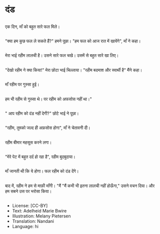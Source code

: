 # दंड

##
एक दिन, माँ को बहुत सारे फल मिले।

##
"क्या हम कुछ फल ले सकते हैं?" हमने पूछा। "हम फल को आज रात में खायेंगे", माँ ने कहा।

##
मेरा भाई रहीम लालची है। उसने सारे फल चखे। उसमें से बहुत सारे खा लिए।

##
"देखो रहीम ने क्या किया!" मेरा छोटा भाई चिल्लाया। "रहीम बदमाश और स्वार्थी है" मैंने कहा।

##
माँ रहीम पर गुस्सा हुई।
	
##
हम भी रहीम से गुस्सा थे। पर रहीम को अफसोस नहीं था।"

##
" आप रहीम को दंड नहीं देगी?" छोटे भाई ने पूछा।

##
"रहीम, तुमको जल्द ही अफ़सोस होगा", माँ ने चेतावनी दी।

##
रहीम बीमार महसूस करने लगा।

##
"मेरे पेट में बहुत दर्द हो रहा है", रहीम बुदबुदाया।

##
माँ जानती थी कि ये होगा। फल रहीम को दंड देंगे।

##
बाद में, रहीम ने हम से माफ़ी माँगी। "मैं "मैं कभी भी इतना लालची नहीं होऊँगा," उसने वचन दिया। और हम सबने उस पर भरोसा किया।

##
* License: [CC-BY]
* Text: Adelheid Marie Bwire
* Illustration: Melany Pietersen
* Translation: Nandani
* Language: hi
